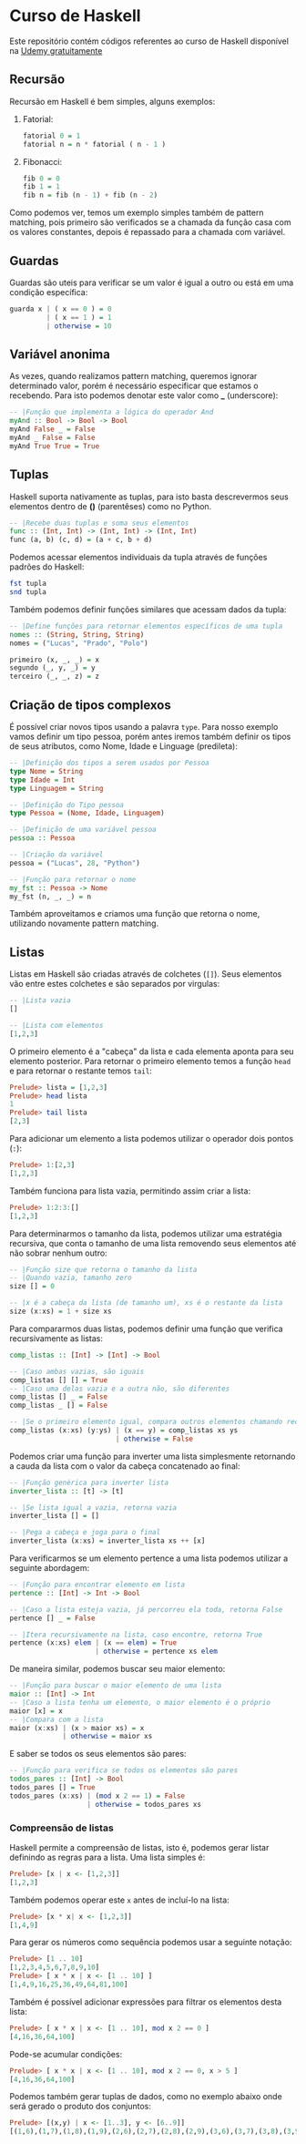 # Curso de Haskell

Este repositório contém códigos referentes ao curso de Haskell disponível na [Udemy gratuitamente](https://www.udemy.com/curso-haskell)


## Recursão

Recursão em Haskell é bem simples, alguns exemplos:

1) Fatorial:

    ```haskell
    fatorial 0 = 1
    fatorial n = n * fatorial ( n - 1 )
    ```
2) Fibonacci:
   
    ```haskell
    fib 0 = 0 
    fib 1 = 1
    fib n = fib (n - 1) + fib (n - 2)
    ```

Como podemos ver, temos um exemplo simples também de pattern matching, pois primeiro são verificados se a chamada da função casa com os valores constantes, depois é repassado para a chamada com variável.


## Guardas

Guardas são uteis para verificar se um valor é igual a outro ou está em uma condição específica:

```haskell
guarda x | ( x == 0 ) = 0
         | ( x == 1 ) = 1
         | otherwise = 10
```


## Variável anonima

As vezes, quando realizamos pattern matching, queremos ignorar determinado valor, porém é necessário especificar que estamos o recebendo. Para isto podemos denotar este valor como **_** (underscore):

```haskell
-- |Função que implementa a lógica do operador And
myAnd :: Bool -> Bool -> Bool
myAnd False _ = False
myAnd _ False = False
myAnd True True = True
```


## Tuplas

Haskell suporta nativamente as tuplas, para isto basta descrevermos seus elementos dentro de **()** (parentêses) como no Python.

```haskell
-- |Recebe duas tuplas e soma seus elementos
func :: (Int, Int) -> (Int, Int) -> (Int, Int)
func (a, b) (c, d) = (a + c, b + d)
```

Podemos acessar elementos individuais da tupla através de funções padrões do Haskell:

```haskell
fst tupla
snd tupla
```

Também podemos definir funções similares que acessam dados da tupla:

```haskell
-- |Define funções para retornar elementos específicos de uma tupla
nomes :: (String, String, String)
nomes = ("Lucas", "Prado", "Polo")

primeiro (x, _, _) = x
segundo (_, y, _) = y
terceiro (_, _, z) = z
```

## Criação de tipos complexos

É possível criar novos tipos usando a palavra `type`. Para nosso exemplo vamos definir um tipo pessoa, porém antes iremos também definir os tipos de seus atributos, como Nome, Idade e Linguage (predileta):

```haskell
-- |Definição dos tipos a serem usados por Pessoa
type Nome = String
type Idade = Int
type Linguagem = String

-- |Definição do Tipo pessoa
type Pessoa = (Nome, Idade, Linguagem)

-- |Definição de uma variável pessoa
pessoa :: Pessoa

-- |Criação da variável
pessoa = ("Lucas", 28, "Python")

-- |Função para retornar o nome
my_fst :: Pessoa -> Nome
my_fst (n, _, _) = n
```

Também aproveitamos e criamos uma função que retorna o nome, utilizando novamente pattern matching.


## Listas

Listas em Haskell são criadas através de colchetes (`[]`). Seus elementos vão entre estes colchetes e são separados por virgulas:

```haskell
-- |Lista vazia
[]

-- |Lista com elementos
[1,2,3]
```

O primeiro elemento é a "cabeça" da lista e cada elementa aponta para seu elemento posterior. Para retornar o primeiro elemento temos a função `head` e para retornar o restante temos `tail`:

```haskell
Prelude> lista = [1,2,3]
Prelude> head lista
1
Prelude> tail lista
[2,3]
```

Para adicionar um elemento a lista podemos utilizar o operador dois pontos (`:`):

```haskell
Prelude> 1:[2,3]
[1,2,3]
```

Também funciona para lista vazia, permitindo assim criar a lista:

```haskell
Prelude> 1:2:3:[]
[1,2,3]
```

Para determinarmos o tamanho da lista, podemos utilizar uma estratégia recursiva, que conta o tamanho de uma lista removendo seus elementos até não sobrar nenhum outro:

```haskell
-- |Função size que retorna o tamanho da lista
-- |Quando vazia, tamanho zero
size [] = 0

-- |x é a cabeça da lista (de tamanho um), xs é o restante da lista
size (x:xs) = 1 + size xs
```

Para compararmos duas listas, podemos definir uma função que verifica recursivamente as listas:

```haskell
comp_listas :: [Int] -> [Int] -> Bool

-- |Caso ambas vazias, são iguais
comp_listas [] [] = True
-- |Caso uma delas vazia e a outra não, são diferentes
comp_listas [] _ = False
comp_listas _ [] = False

-- |Se o primeiro elemento igual, compara outros elementos chamando recursivamente
comp_listas (x:xs) (y:ys) | (x == y) = comp_listas xs ys
                          | otherwise = False
```

Podemos criar uma função para inverter uma lista simplesmente retornando a cauda da lista com o valor da cabeça concatenado ao final:

```haskell
-- |Função genérica para inverter lista
inverter_lista :: [t] -> [t]

-- |Se lista igual a vazia, retorna vazia
inverter_lista [] = []

-- |Pega a cabeça e joga para o final
inverter_lista (x:xs) = inverter_lista xs ++ [x]
```

Para verificarmos se um elemento pertence a uma lista podemos utilizar a seguinte abordagem:

```haskell
-- |Função para encontrar elemento em lista
pertence :: [Int] -> Int -> Bool

-- |Caso a lista esteja vazia, já percorreu ela toda, retorna False
pertence [] _ = False

-- |Itera recursivamente na lista, caso encontre, retorna True
pertence (x:xs) elem | (x == elem) = True
                     | otherwise = pertence xs elem
```

De maneira similar, podemos buscar seu maior elemento:

```haskell
-- |Função para buscar o maior elemento de uma lista
maior :: [Int] -> Int
-- |Caso a lista tenha um elemento, o maior elemento é o próprio
maior [x] = x
-- |Compara com a lista
maior (x:xs) | (x > maior xs) = x
             | otherwise = maior xs
```

E saber se todos os seus elementos são pares:

```haskell
-- |Função para verifica se todos os elementos são pares
todos_pares :: [Int] -> Bool
todos_pares [] = True
todos_pares (x:xs) | (mod x 2 == 1) = False
                   | otherwise = todos_pares xs
```

### Compreensão de listas

Haskell permite a compreensão de listas, isto é, podemos gerar listar definindo as regras para a lista. Uma lista simples é: 

```haskell
Prelude> [x | x <- [1,2,3]]
[1,2,3]
```

Também podemos operar este `x` antes de incluí-lo na lista:

```haskell
Prelude> [x * x| x <- [1,2,3]]
[1,4,9]
```

Para gerar os números como sequência podemos usar a seguinte notação:

```haskell
Prelude> [1 .. 10]
[1,2,3,4,5,6,7,8,9,10]
Prelude> [ x * x | x <- [1 .. 10] ]
[1,4,9,16,25,36,49,64,81,100]
```

Também é possível adicionar expressões para filtrar os elementos desta lista:

```haskell
Prelude> [ x * x | x <- [1 .. 10], mod x 2 == 0 ]
[4,16,36,64,100]
```

Pode-se acumular condições:

```haskell
Prelude> [ x * x | x <- [1 .. 10], mod x 2 == 0, x > 5 ]
[4,16,36,64,100]
```

Podemos também gerar tuplas de dados, como no exemplo abaixo onde será gerado o produto dos conjuntos:

```haskell
Prelude> [(x,y) | x <- [1..3], y <- [6..9]]
[(1,6),(1,7),(1,8),(1,9),(2,6),(2,7),(2,8),(2,9),(3,6),(3,7),(3,8),(3,9)]
```